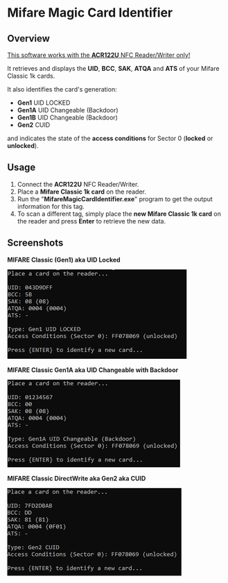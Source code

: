 # Mifare Magic Card Identifier

## Overview

<u>This software works with the **ACR122U** NFC Reader/Writer only!</u>

It retrieves and displays the **UID**, **BCC**, **SAK**, **ATQA** and **ATS** of your Mifare Classic 1k cards.

It also identifies the card's generation:
- **Gen1** UID LOCKED
- **Gen1A** UID Changeable (Backdoor)
- **Gen1B** UID Changeable (Backdoor)
- **Gen2** CUID

and indicates the state of the **access conditions** for Sector 0 (**locked** or **unlocked**).

## Usage

1. Connect the **ACR122U** NFC Reader/Writer.
2. Place a **Mifare Classic 1k card** on the reader.
3. Run the "**MifareMagicCardIdentifier.exe**" program to get the output information for this tag.
4. To scan a different tag, simply place the **new Mifare Classic 1k card** on the reader and press **Enter** to retrieve the new data.

## Screenshots

**MIFARE Classic (Gen1) aka UID Locked**

![Gen1_UID_Locked](docs/images/Gen1_UID_Locked.jpg)

**MIFARE Classic Gen1A aka UID Changeable with Backdoor**

![Gen1_UID_ReWritable](docs/images/Gen1_UID_ReWritable.jpg)

**MIFARE Classic DirectWrite aka Gen2 aka CUID**

![Gen2](docs/images/Gen2.jpg)
